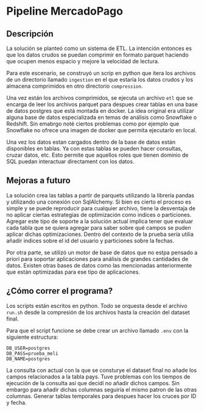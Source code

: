 # Pipeline MercadoPago

## Descripción

La solución se planteó como un sistema de ETL. La intención entonces es que los datos crudos se puedan comprimir en formato parquet haciendo que ocupen menos espacio y mejore la velocidad de lectura.

Para este escenario, se construyó un scrip en python que itera los archivos de un directorio llamado `ingestion` en el que estaría los datos crudos y los almacena comprimidos en otro directorio `compression`.

Una vez están los archivos comprimidos, se ejecuta un archivo `etl` que se encarga de leer los archivos parquet para despues crear tablas en una base de datos postgres que está montada en docker. La idea original era utilizar alguna base de datos especializada en temas de análisis como Snowflake o Redshift. Sin emabrgo noté ciertos problemas como por ejemplo que Snowflake no ofrece una imagen de docker que permita ejecutarlo en local.

Una vez los datos estan cargados dentro de la base de datos están disponibles en tablas. Ya con estas tablas se pueden hacer consultas, cruzar datos, etc. Esto permite que aquellos roles que tienen dominio de SQL puedan interactuar directament con los datos.

## Mejoras a futuro

La solución crea las tablas a partir de parquets utilizando la librería pandas y utilizando una conexión con SqlAlchemy. Si bien es cierto el proceso es simple y se puede reproducir para cualquier archivo, tiene la desventaja de no aplicar ciertas estrategias de optimización como indices o particiones. Agregar este tipo de soporte a la solución actual implica tener que evaluar cada tabla que se quiera agregar para saber sobre qué campos se puden aplicar dichas optimizaciones. Dentro del contexto de la prueba sería utilia añadir indices sobre el id del usuario y particiones sobre la fechas. 

Por otra parte, se utilizó un motor de base de datos que no estpa pensado a priori para soportar aplicaciones para análisis de grandes cantidades de datos. Existen otras bases de datos como las mencionadas anteriormente que están optimizadas para ese tipo de aplicaciones.

## ¿Cómo correr el programa?
Los scripts están escritos en python. Todo se orquesta desde el archivo `run.sh` desde la compresión de los archivos hasta la creación del dataset final.

Para que el script funcione se debe crear un archivo llamado `.env` con la siguiente estructura:

```
DB_USER=postgres
DB_PASS=prueba_meli
DB_NAME=postgres
```

La consulta con actual con la que se consturye el dataset final no añade los campos relacionados a la tabla pays. Tuve problemas con los tiempos de ejecución de la consulta así que decidí no añadir dichos campos. Sin embargo para añadir dichas columnas seguiría el mismo patron de las otras columnas. Generar tablas temporales para despues hacer los cruces por ID y fecha.
